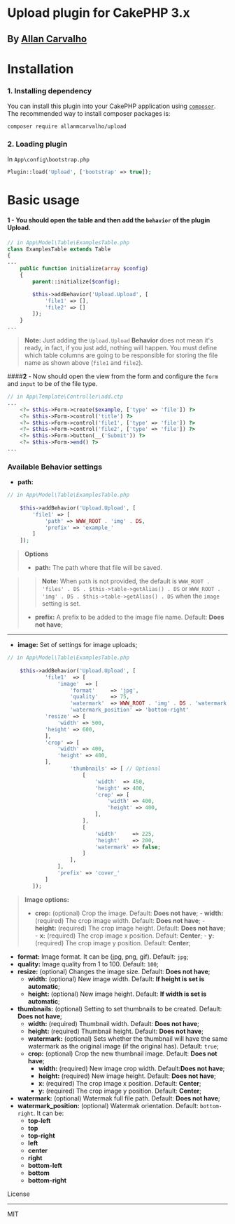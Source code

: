 
**Upload plugin for CakePHP 3.x**
=============================
By [Allan Carvalho](https://www.facebook.com/Allan.Mariucci.Carvalho)
---------------------------------------------------------------------

# **Installation**

### 1. Installing dependency
You can install this plugin into your CakePHP application using [`composer`](http://getcomposer.org).
The recommended way to install composer packages is:
```bacth
composer require allanmcarvalho/upload
```

### 2. Loading plugin

In `App\config\bootstrap.php`
```php
Plugin::load('Upload', ['bootstrap' => true]);
```

# **Basic usage**

#### **1** - You should open the table and then add the `behavior` of the plugin **Upload**.


```php
// in App\Model\Table\ExamplesTable.php
class ExamplesTable extends Table
{
...
    public function initialize(array $config)
    {
        parent::initialize($config);

        $this->addBehavior('Upload.Upload', [
			'file1' => [],
			'file2' => []
		]);
    }
...
```
> **Note:**
> Just adding the `Upload.Upload` **Behavior** does not mean it's ready, in fact, if you just add, nothing will happen. You must define which table columns are going to be responsible for storing the file name as shown above (`file1` and `file2`).

####**2** - Now should open the view from the form and configure the `form` and `input` to be of the file type.

```php
// in App\Template\Controller\add.ctp
...
	<?= $this->Form->create($example, ['type' => 'file']) ?>
	<?= $this->Form->control('title') ?>
	<?= $this->Form->control('file1', ['type' => 'file']) ?>
	<?= $this->Form->control('file2', ['type' => 'file']) ?>
    <?= $this->Form->button(__('Submit')) ?>
    <?= $this->Form->end() ?>
...
```

### Available **Behavior** settings

 - **path:** 
 
```php
// in App\Model\Table\ExamplesTable.php
	
	$this->addBehavior('Upload.Upload', [
		'file1' => [
			'path' => WWW_ROOT . 'img' . DS,
			'prefix' => 'example_'
		]
	]);
```
> **Options**
>  
> - **path:** The path where that file will be saved. 

>> **Note:**
>> When `path` is not provided, the default is `WWW_ROOT . 'files' . DS . $this->table->getAlias() . DS` or `WWW_ROOT . 'img' . DS . $this->table->getAlias() . DS` when the `image` setting is set.
>
> - **prefix:** A prefix to be added to the image file name.  Default: **Does not have**;


----------


 - **image:** Set of settings for image uploads;
 
```php
// in App\Model\Table\ExamplesTable.php
	
	$this->addBehavior('Upload.Upload', [
            'file1'  => [
                'image'  => [
                    'format'     => 'jpg',
                    'quality'    => 75,
                    'watermark'  => WWW_ROOT . 'img' . DS . 'watermark.png',
                    'watermark_position' => 'bottom-right'
		    'resize' => [
		    	'width' => 500,
			'height' => 600,
		    ],
		    'crop' => [
		    	'width' => 400,
				'height' => 400,
		    ],
                    'thumbnails' => [ // Optional
                        [
                            'width'  => 450,
                            'height' => 400,
						    'crop' => [
								'width' => 400,
								'height' => 400,
						    ],
                        ],
                        [
                            'width'     => 225,
                            'height'    => 200,
                            'watermark' => false;
                        ]
                    ],
                ],
                'prefix' => 'cover_'
            ]
        ]);
```
> **Image options:**
> 
>  - **crop:** (optional)  Crop the image. Default: **Does not have**;
	 - **width:** (required) The crop image width. Default: **Does not have**;
	 - **height:** (required) The crop image height. Default:  **Does not have**;
	 - **x:** (required) The crop image x position. Default:  **Center**;
	 - **y:** (required) The crop image y position. Default:  **Center**;
 - **format:** Image format. It can be (jpg, png, gif). Default: `jpg`;
 - **quality:** Image quality from 1 to 100. Default: `100`;
 - **resize:** (optional)  Changes the image size. Default: **Does not have**;
	 - **width:** (optional) New image width. Default: **If height is set is automatic**;
	 - **height:** (optional) New image height. Default: **If width is set is automatic**;
 - **thumbnails:** (optional) Setting to set thumbnails to be created. Default: **Does not have**;
	 - **width:** (required) Thumbnail width. Default: **Does not have**;
	 - **height:** (required) Thumbnail height. Default: **Does not have**;
	 - **watermark:** (optional) Sets whether the thumbnail will have the same watermark as the original image (if the original has). Default: `true`;
	 - **crop:** (optional) Crop the new thumbnail image. Default: **Does not have**;
		 - **width:** (required) New image crop width. Default:**Does not have**;
		 - **height:** (required) New image height. Default: **Does not have**;
		 - **x:** (required) The crop image x position. Default:  **Center**;
	 	 - **y:** (required) The crop image y position. Default:  **Center**;
 - **watermark:** (optional) Watermak full file path. Default: **Does not have**;
 - **watermark_position:** (optional) Watermak orientation. Default: `bottom-right`. It can be:
	 - **top-left**
	 - **top**
	 - **top-right**
	 - **left**
	 - **center**
	 - **right**
	 - **bottom-left**
	 - **bottom**
	 - **bottom-right**


License


----------


MIT
